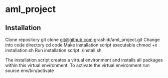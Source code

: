 # aml_project

## Installation
Clone repository
  git clone git@github.com:grashidi/aml_project.git
Change into code directory
  cd code
Make installation script executable
  chmod +x installation.sh
Run installation script
  ./install.sh

The installation script creates a virtual environment and installs all packages within this virtual environment.
To activate the virtual environment run
  source env/bin/activate
  

